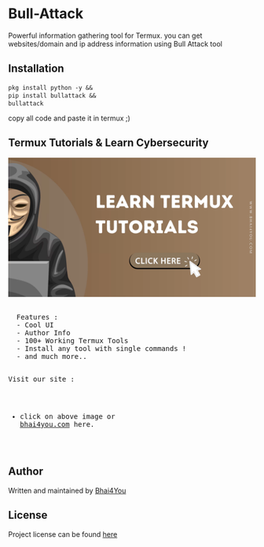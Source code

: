 # Bull-Attack
Powerful information gathering tool for Termux.
you can get websites/domain and ip address information using Bull Attack tool

## Installation
```
pkg install python -y &&
pip install bullattack &&
bullattack
```
copy all code and paste it in termux ;)

## Termux Tutorials & Learn Cybersecurity
<center><a href="https://bhai4you.com"><img src="https://raw.githubusercontent.com/Bhai4You/bhai4you/master/termux-tutorials-banner-65e83fe128fd4.webp" alt="Vehicle Osint"  ></a></center>
<pre> 
  Features :
  - Cool UI
  - Author Info
  - 100+ Working Termux Tools
  - Install any tool with single commands !
  - and much more..

  Visit our site :
  - click on above image or <a href="https://bhai4you.com">bhai4you.com</a> here.

  
  
</pre>

## Author
Written and maintained by [Bhai4You](https://github.com/Bhai4You)
## License
Project license can be found [here](https://github.com/Bhai4You/Bull-Attack/blob/master/LICENSE)
